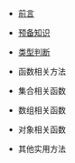 * [前言](README.md)
* [预备知识](bootstrap.md)
* [类型判断](type.md)
* 函数相关方法

* 集合相关函数

* 数组相关函数

* 对象相关函数
    
* 其他实用方法